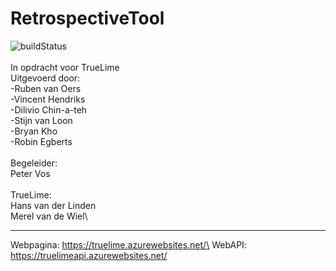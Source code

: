 RetrospectiveTool
=================
![buildStatus](https://dev.azure.com/bckho/EasyMealProject/_apis/build/status/Project-Pipeline-Development)\
\
In opdracht voor TrueLime\
Uitgevoerd door:\
-Ruben van Oers\
-Vincent Hendriks\
-Dilivio Chin-a-teh\
-Stijn van Loon\
-Bryan Kho\
-Robin Egberts\
\
Begeleider:\
Peter Vos\
\
TrueLime:\
Hans van der Linden\
Merel van de Wiel\

--------------------

Webpagina: https://truelime.azurewebsites.net/\
WebAPI: https://truelimeapi.azurewebsites.net/  
